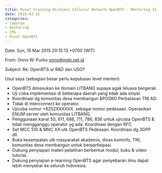 ```yaml
---
title: Pusat Training Wireless Cellular Network OpenBTS - Mentoring 15 Maret 2015
date: 2015-03-15
categories:
- laporan
- mentoring
- CMS
- Pusat OpenBTS
---
```


Date: Sun, 15 Mar 2015 20:15:13 +0700 (WIT)

From: Onno W. Purbo <onno@indo.net.id>

Subject: Re: OpenBTS u/ R&D dan USO?

Usul saya (sebagian besar perlu keputusan level menteri)
* OpenBTS dimasukan ke domain LITBANG supaya agak leluasa bergerak.
* Uji coba implementasi di beberapa daerah yang tidak ada sinyal.
* Koordinasi dg komunitas desa membangun &POSKO Perbatasan TNI AD.
* Tidak di interconnect ke operator.
* Ujicoba nomor +6252XXXXXX. sebagai nomor pedesaan. Operasikan ENUM server oleh komunitas LITBANG.
* Penggunaan kanal 50, 611, 686, 711, 786, 836 untuk ujicoba OpenBTS & tidak mengganggu operator yg ada. Koordinasi dengan RFC.
* Set MCC 510 & MNC XX utk OpenBTS Pedesaan. Koordinasi dg 3GPP dll.
* Buka kesempatan utk masyarakat akademis, dinas kominfo, TNI, komunitas desa membangun untuk berpartisipasi.
* Dukung penyiapan materi pelatihan berbentuk modul, buku & video tutorial.
* Dukung penyiapan e-learning OpenBTS agar penyebaran ilmu dapat lebih menyebar ke seluruh Indonesia.
